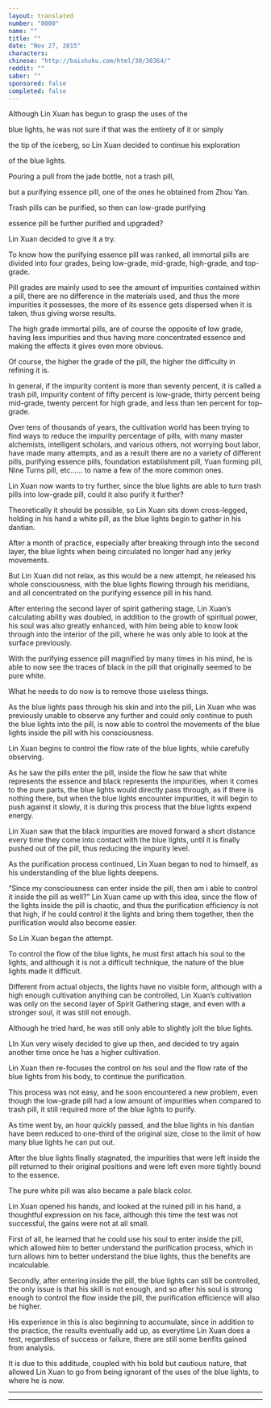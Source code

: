 ```yaml
---
layout: translated
number: "0000"
name: ""
title: ""
date: "Nov 27, 2015"
characters:
chinese: "http://baishuku.com/html/30/30364/"
reddit: ""
saber: ""
sponsored: false
completed: false
---
```


Although Lin Xuan has begun to grasp the uses of the

blue lights, he was not sure if that was the entirety of it or simply

the tip of the iceberg, so Lin Xuan decided to continue his exploration

of the blue lights.

Pouring a pull from the jade bottle, not a trash pill,

but a purifying essence pill, one of the ones he obtained from Zhou Yan.

Trash pills can be purified, so then can low-grade purifying

essence pill be further purified and upgraded?

Lin Xuan decided to give it a try.

To know how the purifying essence pill was ranked, all immortal pills are divided into four grades, being low-grade, mid-grade, high-grade, and top-grade.

Pill grades are mainly used to see the amount of impurities contained within a pill, there are no difference in the materials used, and thus the more impurities it possesses, the more of its essence gets dispersed when it is taken, thus giving worse results.

The high grade immortal pills, are of course the opposite of low grade, having less impurities and thus having more concentrated essence and making the effects it gives even more obvious.

Of course, the higher the grade of the pill, the higher the difficulty in refining it is.

In general, if the impurity content is more than seventy percent, it is called a trash pill, impurity content of fifty percent is low-grade, thirty percent being mid-grade, twenty percent for high grade, and less than ten percent for top-grade.

Over tens of thousands of years, the cultivation world has been trying to find ways to reduce the impurity percentage of pills, with many master alchemists, intelligent scholars, and various others, not worrying bout labor, have made many attempts, and as a result there are no a variety of different pills, purifying essence pills, foundation establishment pill, Yuan forming pill, Nine Turns pill, etc…… to name a few of the more common ones.

Lin Xuan now wants to try further, since the blue lights are able to turn trash pills into low-grade pill, could it also purify it further?

Theoretically it should be possible, so Lin Xuan sits down cross-legged, holding in his hand a white pill, as the blue lights begin to gather in his dantian.

After a month of practice, especially after breaking through into the second layer, the blue lights when being circulated no longer had any jerky movements.

But Lin Xuan did not relax, as this would be a new attempt, he released his whole consciousness, with the blue lights flowing through his meridians, and all concentrated on the purifying essence pill in his hand.

After entering the second layer of spirit gathering stage, Lin Xuan’s calculating ability was doubled, in addition to the growth of spiritual power, his soul was also greatly enhanced, with him being able to know look through into the interior of the pill, where he was only able to look at the surface previously.

With the purifying essence pill magnified by many times in his mind, he is able to now see the traces of black in the pill that originally seemed to be pure white.

What he needs to do now is to remove those useless things.

As the blue lights pass through his skin and into the pill, Lin Xuan who was previously unable to observe any further and could only continue to push the blue lights into the pill, is now able to control the movements of the blue lights inside the pill with his consciousness.

Lin Xuan begins to control the flow rate of the blue lights,  while carefully observing.

As he saw the pills enter the pill, inside the flow he saw that white represents the essence and black represents the impurities, when it comes to the pure parts, the blue lights would directly pass through, as if there is nothing there, but when the blue lights encounter impurities, it will begin to push against it slowly, it is during this process that the blue lights expend energy.

Lin Xuan saw that the black impurities are moved forward a short distance every time they come into contact with the blue lights, until it is finally pushed out of the pill, thus reducing the impurity level.

As the purification process continued, Lin Xuan began to nod to himself, as his understanding of the blue lights deepens.

“Since my consciousness can enter inside the pill, then am i able to control it inside the pill as well?” Lin Xuan came up with this idea, since the flow of the lights inside the pill is chaotic, and thus the purification efficiency is not that high, if he could control it the lights and bring them together, then the purification would also become easier.

So Lin Xuan began the attempt.

To control the flow of the blue lights, he must first attach his soul to the lights, and although it is not a difficult technique, the nature of the blue lights made it difficult.

Different from actual objects, the lights have no visible form, although with a high enough cultivation anything can be controlled, Lin Xuan’s cultivation was only on the second layer of Spirit Gathering stage, and even with a stronger soul, it was still not enough.

Although he tried hard, he was still only able to slightly jolt the blue lights.

LIn Xun very wisely decided to give up then, and decided to try again another time once he has a higher cultivation.

Lin Xuan then re-focuses the control on his soul and the flow rate of the blue lights from his body, to continue the purification.

This process was not easy, and he soon encountered a new problem, even though  the low-grade pill had a low amount of impurities when compared to trash pill, it still required more of the blue lights to purify.

As time went by, an hour quickly passed, and the blue lights in his dantian have been reduced to one-third of the original size, close to the limit of how many blue lights he can put out.

After the blue lights finally stagnated, the impurities that were left inside the pill returned to their original positions and were left even more tightly bound to the essence.

The pure white pill was also became a pale black color.

Lin Xuan opened his hands, and looked at the ruined pill in his hand, a thoughtful expression on his face, although this time the test was not successful, the gains were not at all small.

First of all, he learned that he could use his soul to enter inside the pill, which allowed him to better understand the purification process, which in turn allows him to better understand the blue lights, thus the benefits are incalculable.

Secondly, after entering inside the pill, the blue lights can still be controlled, the only issue is that his skill is not enough, and so after his soul is strong enough to control the flow inside the pill, the purification efficience will also be higher.

His experience in this is also beginning to accumulate, since in addition to the practice, the results eventually add up, as everytime Lin Xuan does a test, regardless of success or failure, there are still some benfits gained from analysis.

It is due to this additude, coupled with his bold but cautious nature, that allowed Lin Xuan to go from being ignorant of the uses of the blue lights, to where he is now.

- - -
- - -

[^1]:
